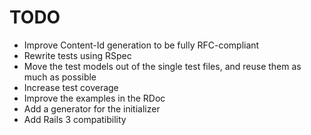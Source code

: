 TODO
====

* Improve Content-Id generation to be fully RFC-compliant
* Rewrite tests using RSpec
 * Move the test models out of the single test files, and reuse them as much as possible
* Increase test coverage
* Improve the examples in the RDoc
* Add a generator for the initializer
* Add Rails 3 compatibility

